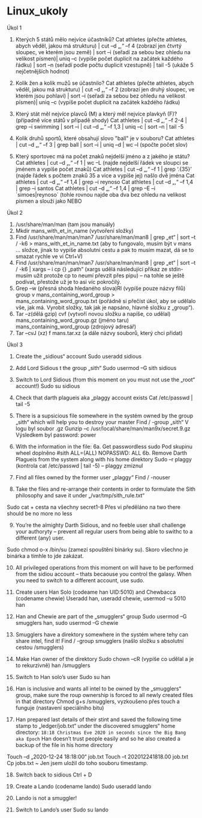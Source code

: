 # Linux_ukoly
Úkol 1
1. Kterých 5 států mělo nejvíce účastníků?
Cat athletes (přečte athletes, abych věděl, jakou má strukturu) | cut –d „,“ –f 4 (zobrazí jen čtvrtý sloupec, ve kterém jsou země) | sort –i (seřadí za sebou bez ohledu na velikost písmen)| uniq –c (vypíše počet duplicit na začátek každého řádku) | sort –n (seřadí podle počtu duplicit vzestupně) | tail -5 (ukáže 5 nejčetnějších hodnot)
2. Kolik žen a kolik mužů se účastnilo?
Cat athletes (přečte athletes, abych věděl, jakou má strukturu) | cut –d „,“ –f 2 (zobrazí jen druhý sloupec, ve kterém jsou pohlaví) | sort –i (seřadí za sebou bez ohledu na velikost písmen)| uniq –c (vypíše počet duplicit na začátek každého řádku)
3. Který stát měl nejvíce plavců (M) a který měl nejvíce plavkyň (F)? (případně více států v případě shody)
Cat athletes | cut –d „,“ –f 2-4 | grep –i swimming | sort –i | cut –d „,“ –f 1,3 | uniq –c | sort –n | tail -5
4. Kolik druhů sportů, které obsahují slovo "ball" je v souboru?
Cat athletes | cut –d „,“ –f 3 | grep ball | sort –i | uniq –d | wc –l (spočte počet slov)

5. Který sportovec má na počet znaků nejdelší jméno a z jakého je státu?
Cat athletes | cut –d „,“ –f 1 | wc –L (najde nejdelší řádek ve sloupci se jménem a vypíše počet znaků)
Cat athletes | cut –d „,“ –f 1 | grep ‘.\{35\}’ (najde řádek s počtem znaků 35 a vice a vypíše jej) našlo dvě jména
Cat athletes | cut –d „,“ –f 1,4 | grep –i reynoso
Cat athletes | cut –d „,“ –f 1,4 | grep –i santos 
Cat athletes | cut –d „,“ –f 1,4 | grep –E –i ´simoes|reynoso´ (tohle rovnou najde oba dva bez ohledu na velikost písmen a slouží jako NEBO

Úkol 2
1.	/usr/share/man/man (tam jsou manuály)
2.	Mkdir mans_with_et_in_name (vytvoření složky)
3.	Find /usr/share/man/man/man7 /usr/share/man/man8 | grep „et“ | sort –t / -k6 > mans_with_et_in_name.txt (aby to fungovalo, musím být v mans … složce, jinak to vypíše absolutní cestu a pak to musím mazat, dá se to smazat rychle ve vi Ctrl+V)
4.	Find /usr/share/man/man/man7 /usr/share/man/man8 | grep „et“ | sort –t / -k6 | xargs – i cp {} „path“ (xargs udělá následující příkaz ze stdin-musím užít protože cp to neumí převzít přes pipu) – na tohle se ještě podívat, přestože už je to asi víc pokročilý. 
5.	Grep –w (přesná shoda hledaného slova)Rl (vypíše pouze názvy filů) group v mans_containing_word_group > mans_containing_word_group.txt
(pořádně si přečíst úkol, aby se udělalo vše, jak má. Vyrobit složky, tak jak je napsáno, hlavně složku z „group“). 
6.	Tar –z(dělá gzip) cvf (vytvoří novou složku a napíše, co udělal)   mans_containing_word_group.gz (jméno taru)   mans_containing_word_group (zdrojový adresář)
7.	Tar –cvJ (xz) f mans.tar.xz (a dále názvy souborů, který chci přidat)

Úkol 3
1.	Create the „sidious“ account
Sudo useradd sidious

2.	Add Lord Sidious t the group „sith“
Sudo usermod –G sith sidious

3.	Switch to Lord Sidious (from this moment on you must not use the „root“ account!)
Sudo su sidious

4.	Check that darth plagueis aka „plaggy account exists
Cat /etc/passwd | tail -5 

5.	There is a supsicious file somewhere in the systém owned by the group „sith“ which will help you to destroy your master
Find / -group „sith“ 
V logu byl soubor .gz
Gunzip –c /usr/local/share/man/man9x/secret.9.gz
Výsledkem byl password: power

6.	With the information in the file:
6a. Get passwordless sudo
Pod skupinu wheel doplněno
#sith ALL=(ALL) NOPASSWD: ALL
6b. Remove Darth Plagueis from the system along with his home direktory
Sudo –r plaggy (kontrola cat /etc/passwd | tail -5) – plaggy zmiznul 

7.	Find all files owned by the former user „plaggy“
Find / -nouser 

8.	Take the files and re-arrange their contents in order to formulate the Sith philosophy and save it under „/var/tmp/sith_rule.txt“

Sudo cat + cesta na všechny secret1-8
Přes vi předěláno na two there should be no more no less

9.	You’re the almighty Darth Sidious, and no feeble user shall challenge your authoryty – prevent all regular users from being able to swithc to a different (any) user. 

Sudo chmod o-x /bin/su (zamezí spouštění binárky su). Skoro všechno je binárka a tímhle to jde zakázat. 

10.	All privileged operations from this moment on will have to be performed from the sidiou account – thats becaouse you control the galasy. When you need to switch to a different account, use sudo.

11.	Create users Han Solo (codeame han UID:5010) and Chewbacca (codename chewie)
Useradd han, useradd chewie, usermod –u 5010 han

12.	Han and Chewie are part of the „smugglers“ group
Sudo usermod –G smugglers han, sudo usermod –G chewie

13.	Smugglers have a direktory somewhere in the systém where tehy can share intel, find it!
Find / -group smugglers (našlo složku s absolutní cestou /smugglers)
14.	Make Han owner of the direktory
Sudo chown –cR (vypíše co udělal a je to rekurzivně) han /smugglers

15.	Switch to Han solo’s user
Sudo su han

16.	Han is inclusive and wants all intel to be owned by the „smugglers“ group, make sure the roup ownership is forced to all newly created files in that directory
Chmod g+s /smugglers, vyzkoušeno přes touch a funguje (nastavení speciálního bitu)

17.	Han prepared last details of their stint and saved the following time stamp to „ledger/job.txt“ under the discovered smugglers“ home directory:
``18:18 Christmas Eve 2020 in seconds since the Big Bang aka Epoch``
Han doesn’t trust people easily and so he also created a backup of the file in his home directory

Touch –d „2020-12-24 18:18:00“ job.txt
Touch –t 202012241818.00 job.txt 
Cp jobs.txt ~ 
Jen jsem uložil do toho souboru timestamp.

18.	Switch back to sidious
Ctrl + D

19.	Create a Lando (codename lando)
Sudo useradd lando

20.	Lando is not a smuggler!


21.	Switch to Lando’s user
Sudo su lando



